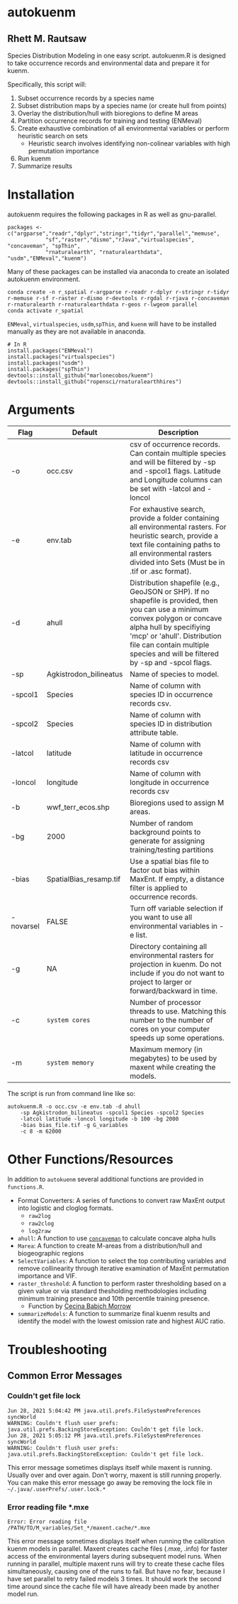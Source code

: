 # autokuenm
## Rhett M. Rautsaw

Species Distribution Modeling in one easy script. autokuenm.R is designed to take occurrence records and environmental data and prepare it for kuenm.

Specifically, this script will:
1. Subset occurrence records by a species name
2. Subset distribution maps by a species name (or create hull from points)
3. Overlay the distribution/hull with bioregions to define M areas
4. Partition occurrence records for training and testing (ENMeval)
5. Create exhaustive combination of all environmental variables or perform heuristic search on sets
	- Heuristic search involves identifying non-colinear variables with high permutation importance
6. Run kuenm
7. Summarize results

# Installation

autokuenm requires the following packages in R as well as gnu-parallel. 
```
packages <- c("argparse","readr","dplyr","stringr","tidyr","parallel","memuse",
			"sf","raster","dismo","rJava","virtualspecies", "concaveman", "spThin",
			"rnaturalearth", "rnaturalearthdata", "usdm","ENMeval","kuenm")
```

Many of these packages can be installed via anaconda to create an isolated autokuenm environment.
```
conda create -n r_spatial r-argparse r-readr r-dplyr r-stringr r-tidyr r-memuse r-sf r-raster r-dismo r-devtools r-rgdal r-rjava r-concaveman r-rnaturalearth r-rnaturalearthdata r-geos r-lwgeom parallel
conda activate r_spatial
```

`ENMeval`, `virtualspecies`, `usdm`,`spThin`, and `kuenm` will have to be installed manually as they are not available in anaconda.
```
# In R
install.packages("ENMeval")
install.packages("virtualspecies")
install.packages("usdm")
install.packages("spThin")
devtools::install_github("marlonecobos/kuenm")
devtools::install_github("ropensci/rnaturalearthhires")
```

# Arguments
| Flag		| Default					| Description																																																																|
|-----------|---------------------------|---------------------------------------------------------------------------------------------------------------------------------------------------------------------------------------------------------------------------------------------------------------------------|
| -o		| occ.csv					| csv of occurrence records. Can contain multiple species and will be filtered by -sp and -spcol1 flags. Latitude and Longitude columns can be set with -latcol and -loncol																									|
| -e		| env.tab					| For exhaustive search, provide a folder containing all environmental rasters. For heuristic search, provide a text file containing paths to all environmental rasters divided into Sets (Must be in .tif or .asc format).													|
| -d		| ahull						| Distribution shapefile (e.g., GeoJSON or SHP).  If no shapefile is provided, then you can use a minimum convex polygon or concave alpha hull by specifiying 'mcp' or 'ahull'. Distribution file can contain multiple species and will be filtered by -sp and -spcol flags.|
| -sp		| Agkistrodon_bilineatus	| Name of species to model.																																																													|
| -spcol1	| Species					| Name of column with species ID in occurrence records csv.																																																					|
| -spcol2	| Species					| Name of column with species ID in distribution attribute table.																																																			|
| -latcol	| latitude					| Name of column with latitude in occurrence records csv																																																					|
| -loncol	| longitude					| Name of column with longitude in occurrence records csv																																																					|
| -b		| wwf_terr_ecos.shp			| Bioregions used to assign M areas.																																																										|
| -bg		| 2000						| Number of random background points to generate for assigning training/testing partitions																																													|
| -bias		| SpatialBias_resamp.tif	| Use a spatial bias file to factor out bias within MaxEnt. If empty, a distance filter is applied to occurrence records.																																					|
| -novarsel	| FALSE						| Turn off variable selection if you want to use all environmental variables in -e list.																																													|
| -g		| NA						| Directory containing all environmental rasters for projection in kuenm. Do not include if you do not want to project to larger or forward/backward in time.																												|
| -c		| `system cores`			| Number of processor threads to use. Matching this number to the number of cores on your computer speeds up some operations.																																				|
| -m		| `system memory`			| Maximum memory (in megabytes) to be used by maxent while creating the models.																																																|


The script is run from command line like so:
```
autokuenm.R -o occ.csv -e env.tab -d ahull 
    -sp Agkistrodon_bilineatus -spcol1 Species -spcol2 Species 
    -latcol latitude -loncol longitude -b 100 -bg 2000 
    -bias bias_file.tif -g G_variables 
    -c 8 -m 62000
```

# Other Functions/Resources
In addition to `autokuenm` several additional functions are provided in `functions.R`. 

- Format Converters: A series of functions to convert raw MaxEnt output into logistic and cloglog formats.
	- `raw2log`
	- `raw2clog`
	- `log2raw`
- `ahull`: A function to use [`concaveman`]() to calculate concave alpha hulls
- `Marea`: A function to create M-areas from a distribution/hull and biogeographic regions
- `SelectVariables`: A function to select the top contributing variables and remove collinearity through iterative examination of MaxEnt permutation importance and VIF.
- `raster_threshold`: A function to perform raster thresholding based on a given value or via standard thesholding methodologies including minimum training presence and 10th percentile training presence.
	- Function by [Cecina Babich Morrow](https://babichmorrowc.github.io/post/2019-04-12-sdm-threshold/#:~:text=present%20(P10).-,Minimum%20training%20presence,suitability%20value%20for%20the%20species)
- `summarizeModels`: A function to summarize final kuenm results and identify the model with the lowest omission rate and highest AUC ratio. 

# Troubleshooting

## Common Error Messages
### Couldn't get file lock
```
Jun 28, 2021 5:04:42 PM java.util.prefs.FileSystemPreferences syncWorld
WARNING: Couldn't flush user prefs: java.util.prefs.BackingStoreException: Couldn't get file lock.
Jun 28, 2021 5:05:12 PM java.util.prefs.FileSystemPreferences syncWorld
WARNING: Couldn't flush user prefs: java.util.prefs.BackingStoreException: Couldn't get file lock.
```
This error message sometimes displays itself while maxent is running. Usually over and over again. Don't worry, maxent is still running properly. You can make this error message go away be removing the lock file in `~/.java/.userPrefs/.user.lock.*`

### Error reading file *.mxe
```
Error: Error reading file /PATH/TO/M_variables/Set_*/maxent.cache/*.mxe
```
This error message sometimes displays itself when running the calibration kuenm models in parallel. Maxent creates cache files (.mxe, .info) for faster access of the environmental layers during subsequent model runs. When running in parallel, multiple maxent runs will try to create these cache files simultaneously, causing one of the runs to fail. But have no fear, because I have set parallel to retry failed models 3 times. It should work the second time around since the cache file will have already been made by another model run. 